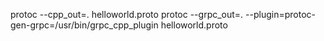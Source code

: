 protoc --cpp_out=. helloworld.proto
protoc --grpc_out=. --plugin=protoc-gen-grpc=/usr/bin/grpc_cpp_plugin helloworld.proto
